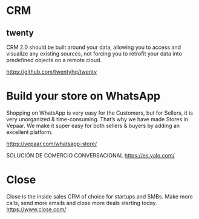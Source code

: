 # CRM


## twenty

CRM 2.0 should be built around your data, allowing you to access and visualize any existing sources, not forcing you to retrofit your data into predefined objects on a remote cloud.


https://github.com/twentyhq/twenty


# Build your store on WhatsApp 
  
Shopping on WhatsApp is very easy for the Customers, but for Sellers, it is very unorganized & time-consuming. That’s why we have made Stores in Vepaar. We make it super easy for both sellers & buyers by adding an excellent platform.

https://vepaar.com/whatsapp-store/ 


SOLUCIÓN DE COMERCIO CONVERSACIONAL
https://es.yalo.com/

# Close


Close is the inside sales CRM of choice for startups and SMBs. Make more calls, send more emails and close more deals starting today.
https://www.close.com/